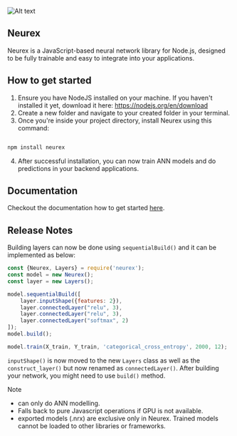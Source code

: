 
![Alt text](https://res.cloudinary.com/ddgfmkjjm/image/upload/v1751615537/NodeJS-neurex_dky5vh.png)

## Neurex
Neurex is a JavaScript-based neural network library for Node.js, designed to be fully trainable and easy to integrate into your applications.

## How to get started

1. Ensure you have NodeJS installed on your machine. If you haven't installed it yet, download it here: https://nodejs.org/en/download
2. Create a new folder and navigate to your created folder in your terminal.
3. Once you're inside your project directory, install Neurex using this command:

```bash

npm install neurex

```
4. After successful installation, you can now train ANN models and do predictions in your backend applications.

## Documentation
Checkout the documentation how to get started [here](https://neurex-documentation.vercel.app/).

## Release Notes
Building layers can now be done using `sequentialBuild()` and it can be implemented as below:
```Javascript
const {Neurex, Layers} = require('neurex');
const model = new Neurex();
const layer = new Layers();

model.sequentialBuild([
    layer.inputShape({features: 2}),
    layer.connectedLayer("relu", 3),
    layer.connectedLayer("relu", 3),
    layer.connectedLayer("softmax", 2)
]);
model.build();

model.train(X_train, Y_train, 'categorical_cross_entropy', 2000, 12);
```

`inputShape()` is now moved to the new `Layers` class as well as the `construct_layer()` but now renamed as `connectedLayer()`.
After building your network, you might need to use `build()` method.

> [!Note]
> - can only do ANN modelling.
> - Falls back to pure Javascript operations if GPU is not available.
> - exported models (.nrx) are exclusive only in Neurex. Trained models cannot be loaded to other libraries or frameworks.
